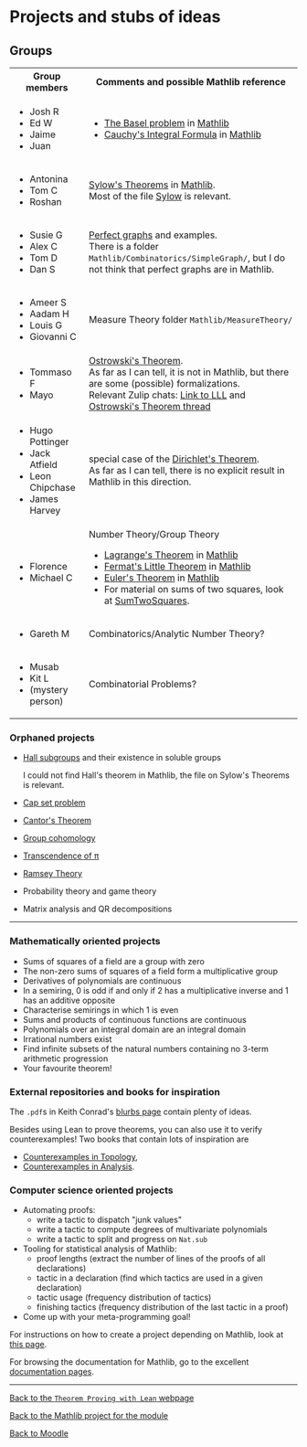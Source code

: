 #  Projects and stubs of ideas

##  Groups

<table><tbody>
<tr>
  <th> Group members </th>
  <th> Comments and possible Mathlib reference </th>
</tr>

<tr>
  <td> <ul><li>Josh R</li><li>Ed W</li><li>Jaime</li><li>Juan</li></ul> </td>
  <td> <ul><li><a href="https://en.wikipedia.org/wiki/Basel_problem">The Basel problem</a> in <a href="https://leanprover-community.github.io/mathlib4_docs/find/?pattern=hasSum_zeta_two#doc">Mathlib</a></li><li><a href="https://en.wikipedia.org/wiki/Cauchy%27s_integral_formula">Cauchy's Integral Formula</a> in <a href="https://leanprover-community.github.io/mathlib4_docs/find/?pattern=Complex.two_pi_I_inv_smul_circleIntegral_sub_inv_smul_of_differentiable_on_off_countable#doc">Mathlib</a></li></ul> </td>
</tr>

<tr>
  <td> <ul><li>Antonina</li><li>Tom C</li><li>Roshan</li></ul> </td>
  <td> <a href="https://en.wikipedia.org/wiki/Sylow_theorems">Sylow's Theorems</a> in <a href="https://leanprover-community.github.io/mathlib4_docs/find/?pattern=Sylow.exists_subgroup_card_pow_prime_le#doc">Mathlib</a>.<br />Most of the file <a href="https://leanprover-community.github.io/mathlib4_docs/Mathlib/GroupTheory/Sylow.html">Sylow</a> is relevant.  </td>
</tr>

<tr>
  <td> <ul><li>Susie G</li><li>Alex C</li><li>Tom D</li><li>Dan S</li></ul> </td>
  <td> <a href="https://en.wikipedia.org/wiki/Perfect_graph">Perfect graphs</a> and examples.<br />There is a folder <code>Mathlib/Combinatorics/SimpleGraph/</code>, but I do not think that perfect graphs are in Mathlib. </td>
</tr>

<tr>
  <td> <ul><li>Ameer S</li><li>Aadam H</li><li>Louis G</li><li>Giovanni C</li></ul> </td>
  <td> Measure Theory folder <code>Mathlib/MeasureTheory/</code> </td>
</tr>

<tr>
  <td> <ul><li>Tommaso F</li><li>Mayo</li></ul> </td>
  <td> <a href="https://en.wikipedia.org/wiki/Ostrowski%27s_theorem">Ostrowski's Theorem</a>.<br />As far as I can tell, it is not in Mathlib, but there are some (possible) formalizations.<br />Relevant Zulip chats: <a href="https://leanprover.zulipchat.com/#narrow/stream/116395-maths/topic/Seminar.20--.20London.20Learning.20Lean/near/362025148">Link to LLL</a> and <a href="https://leanprover.zulipchat.com/#narrow/stream/217875-Is-there-code-for-X.3F/topic/Ostrowski's.20theorem">Ostrowski's Theorem thread</a> </td>
</tr>

<tr>
  <td> <ul><li>Hugo Pottinger</li><li>Jack Atfield</li><li>Leon Chipchase</li><li>James Harvey</li></ul> </td>
  <td> special case of the <a href="https://en.wikipedia.org/wiki/Dirichlet%27s_theorem_on_arithmetic_progressions">Dirichlet's Theorem</a>.<br />As far as I can tell, there is no explicit result in Mathlib in this direction. </td>
</tr>

<tr>
  <td> <ul><li>Florence</li><li>Michael C</li></ul> </td>
  <td> Number Theory/Group Theory <ul><li><a href="https://en.wikipedia.org/wiki/Lagrange%27s_theorem_(group_theory)">Lagrange's Theorem</a> in <a href="https://leanprover-community.github.io/mathlib4_docs/find/?pattern=Subgroup.card_subgroup_dvd_card#doc">Mathlib</a></li><li><a href="https://en.wikipedia.org/wiki/Fermat%27s_little_theorem">Fermat's Little Theorem</a> in <a href="https://leanprover-community.github.io/mathlib4_docs/find/?pattern=ZMod.pow_card#doc">Mathlib</a></li><li><a href="https://en.wikipedia.org/wiki/Euler%27s_theorem">Euler's Theorem</a> in <a href="https://leanprover-community.github.io/mathlib4_docs/find/?pattern=FiniteField.pow_card_sub_one_eq_one#doc">Mathlib</a></li><li>For material on sums of two squares, look at <a href="https://leanprover-community.github.io/mathlib4_docs/Mathlib/NumberTheory/SumTwoSquares.html">SumTwoSquares</a>.</li></ul> </td>
</tr>

<tr>
  <td> <ul><li>Gareth M</li></ul> </td>
  <td> Combinatorics/Analytic Number Theory? </td>
</tr>

<tr>
  <td> <ul><li>Musab</li><li>Kit L</li><li>(mystery person)</li></ul> </td>
  <td> Combinatorial Problems? </td>
</tr>

</tbody></table>

###  Orphaned projects

* [Hall subgroups](https://en.wikipedia.org/wiki/Hall_subgroup) and their existence in soluble groups

  I could not find Hall's theorem in Mathlib, the file on Sylow's Theorems is relevant.
* [Cap set problem](https://en.wikipedia.org/wiki/Cap_set)
* [Cantor's Theorem](https://en.wikipedia.org/wiki/Cantor%27s_theorem)
* [Group cohomology](https://en.wikipedia.org/wiki/Group_cohomology)
* [Transcendence of &pi;](https://en.wikipedia.org/wiki/Lindemann%E2%80%93Weierstrass_theorem)
* [Ramsey Theory](https://en.wikipedia.org/wiki/Ramsey_theory)
* Probability theory and game theory
* Matrix analysis and QR decompositions

---

###  Mathematically oriented projects

* Sums of squares of a field are a group with zero
* The non-zero sums of squares of a field form a multiplicative group
* Derivatives of polynomials are continuous
* In a semiring, 0 is odd if and only if 2 has a multiplicative inverse and 1 has an additive opposite
* Characterise semirings in which 1 is even
* Sums and products of continuous functions are continuous
* Polynomials over an integral domain are an integral domain
* Irrational numbers exist
* Find infinite subsets of the natural numbers containing no 3-term arithmetic progression
* Your favourite theorem!

###  External repositories and books for inspiration

The `.pdf`s in Keith Conrad's [blurbs page](https://kconrad.math.uconn.edu/blurbs/) contain plenty of ideas.

Besides using Lean to prove theorems, you can also use it to verify counterexamples!
Two books that contain lots of inspiration are
* [Counterexamples in Topology](https://link.springer.com/book/10.1007/978-1-4612-6290-9),
* [Counterexamples in Analysis](https://faculty.ksu.edu.sa/sites/default/files/_olmsted_1.pdf).

###  Computer science oriented projects

* Automating proofs:
  * write a tactic to dispatch "junk values"
  * write a tactic to compute degrees of multivariate polynomials
  * write a tactic to split and progress on `Nat.sub`
* Tooling for statistical analysis of Mathlib:
  * proof lengths (extract the number of lines of the proofs of all declarations)
  * tactic in a declaration (find which tactics are used in a given declaration)
  * tactic usage (frequency distribution of tactics)
  * finishing tactics (frequency distribution of the last tactic in a proof)
* Come up with your meta-programming goal!

For instructions on how to create a project depending on Mathlib, look at [this page](instructions_for_new_project).

For browsing the documentation for Mathlib, go to the excellent [documentation pages](https://leanprover-community.github.io/mathlib4_docs/).

---

[Back to the `Theorem Proving with Lean` webpage](https://adomani.github.io/Syllabus/MA4N1/toc)

[Back to the Mathlib project for the module](https://github.com/adomani/MA4N1_2023)

[Back to Moodle](https://moodle.warwick.ac.uk/course/view.php?id=58287#section-0)
